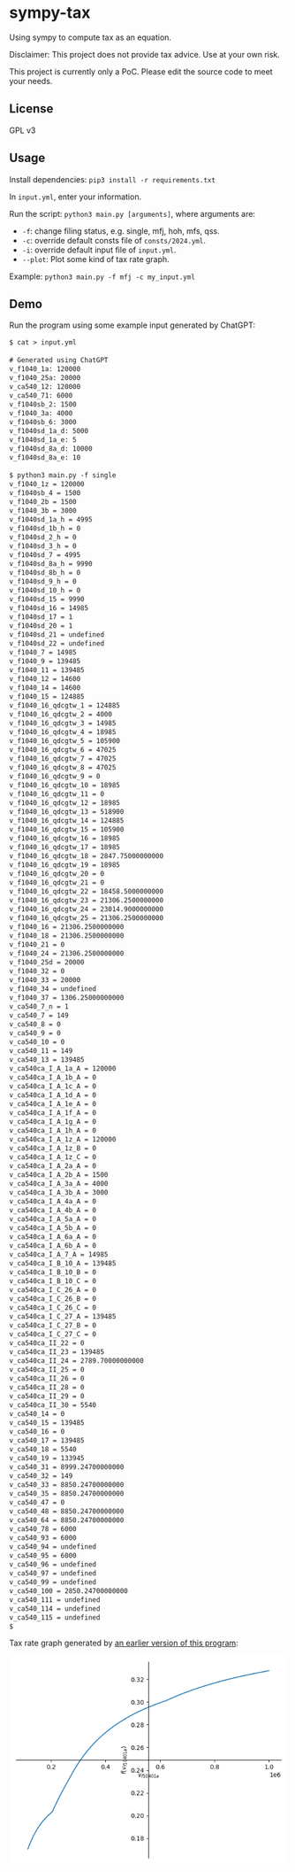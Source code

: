 # sympy-tax
Using sympy to compute tax as an equation.

Disclaimer: This project does not provide tax advice. Use at your own risk.

This project is currently only a PoC. Please edit the source code to meet your
needs.

## License

GPL v3

## Usage

Install dependencies: `pip3 install -r requirements.txt`

In `input.yml`, enter your information.

Run the script: `python3 main.py [arguments]`, where arguments are:
* `-f`: change filing status, e.g. single, mfj, hoh, mfs, qss.
* `-c`: override default consts file of `consts/2024.yml`.
* `-i`: override default input file of `input.yml`.
* `--plot`: Plot some kind of tax rate graph.

Example: `python3 main.py -f mfj -c my_input.yml`

## Demo

Run the program using some example input generated by ChatGPT:

```
$ cat > input.yml

# Generated using ChatGPT
v_f1040_1a: 120000
v_f1040_25a: 20000
v_ca540_12: 120000
v_ca540_71: 6000
v_f1040sb_2: 1500
v_f1040_3a: 4000
v_f1040sb_6: 3000
v_f1040sd_1a_d: 5000
v_f1040sd_1a_e: 5
v_f1040sd_8a_d: 10000
v_f1040sd_8a_e: 10

$ python3 main.py -f single
v_f1040_1z = 120000
v_f1040sb_4 = 1500
v_f1040_2b = 1500
v_f1040_3b = 3000
v_f1040sd_1a_h = 4995
v_f1040sd_1b_h = 0
v_f1040sd_2_h = 0
v_f1040sd_3_h = 0
v_f1040sd_7 = 4995
v_f1040sd_8a_h = 9990
v_f1040sd_8b_h = 0
v_f1040sd_9_h = 0
v_f1040sd_10_h = 0
v_f1040sd_15 = 9990
v_f1040sd_16 = 14985
v_f1040sd_17 = 1
v_f1040sd_20 = 1
v_f1040sd_21 = undefined
v_f1040sd_22 = undefined
v_f1040_7 = 14985
v_f1040_9 = 139485
v_f1040_11 = 139485
v_f1040_12 = 14600
v_f1040_14 = 14600
v_f1040_15 = 124885
v_f1040_16_qdcgtw_1 = 124885
v_f1040_16_qdcgtw_2 = 4000
v_f1040_16_qdcgtw_3 = 14985
v_f1040_16_qdcgtw_4 = 18985
v_f1040_16_qdcgtw_5 = 105900
v_f1040_16_qdcgtw_6 = 47025
v_f1040_16_qdcgtw_7 = 47025
v_f1040_16_qdcgtw_8 = 47025
v_f1040_16_qdcgtw_9 = 0
v_f1040_16_qdcgtw_10 = 18985
v_f1040_16_qdcgtw_11 = 0
v_f1040_16_qdcgtw_12 = 18985
v_f1040_16_qdcgtw_13 = 518900
v_f1040_16_qdcgtw_14 = 124885
v_f1040_16_qdcgtw_15 = 105900
v_f1040_16_qdcgtw_16 = 18985
v_f1040_16_qdcgtw_17 = 18985
v_f1040_16_qdcgtw_18 = 2847.75000000000
v_f1040_16_qdcgtw_19 = 18985
v_f1040_16_qdcgtw_20 = 0
v_f1040_16_qdcgtw_21 = 0
v_f1040_16_qdcgtw_22 = 18458.5000000000
v_f1040_16_qdcgtw_23 = 21306.2500000000
v_f1040_16_qdcgtw_24 = 23014.9000000000
v_f1040_16_qdcgtw_25 = 21306.2500000000
v_f1040_16 = 21306.2500000000
v_f1040_18 = 21306.2500000000
v_f1040_21 = 0
v_f1040_24 = 21306.2500000000
v_f1040_25d = 20000
v_f1040_32 = 0
v_f1040_33 = 20000
v_f1040_34 = undefined
v_f1040_37 = 1306.25000000000
v_ca540_7_n = 1
v_ca540_7 = 149
v_ca540_8 = 0
v_ca540_9 = 0
v_ca540_10 = 0
v_ca540_11 = 149
v_ca540_13 = 139485
v_ca540ca_I_A_1a_A = 120000
v_ca540ca_I_A_1b_A = 0
v_ca540ca_I_A_1c_A = 0
v_ca540ca_I_A_1d_A = 0
v_ca540ca_I_A_1e_A = 0
v_ca540ca_I_A_1f_A = 0
v_ca540ca_I_A_1g_A = 0
v_ca540ca_I_A_1h_A = 0
v_ca540ca_I_A_1z_A = 120000
v_ca540ca_I_A_1z_B = 0
v_ca540ca_I_A_1z_C = 0
v_ca540ca_I_A_2a_A = 0
v_ca540ca_I_A_2b_A = 1500
v_ca540ca_I_A_3a_A = 4000
v_ca540ca_I_A_3b_A = 3000
v_ca540ca_I_A_4a_A = 0
v_ca540ca_I_A_4b_A = 0
v_ca540ca_I_A_5a_A = 0
v_ca540ca_I_A_5b_A = 0
v_ca540ca_I_A_6a_A = 0
v_ca540ca_I_A_6b_A = 0
v_ca540ca_I_A_7_A = 14985
v_ca540ca_I_B_10_A = 139485
v_ca540ca_I_B_10_B = 0
v_ca540ca_I_B_10_C = 0
v_ca540ca_I_C_26_A = 0
v_ca540ca_I_C_26_B = 0
v_ca540ca_I_C_26_C = 0
v_ca540ca_I_C_27_A = 139485
v_ca540ca_I_C_27_B = 0
v_ca540ca_I_C_27_C = 0
v_ca540ca_II_22 = 0
v_ca540ca_II_23 = 139485
v_ca540ca_II_24 = 2789.70000000000
v_ca540ca_II_25 = 0
v_ca540ca_II_26 = 0
v_ca540ca_II_28 = 0
v_ca540ca_II_29 = 0
v_ca540ca_II_30 = 5540
v_ca540_14 = 0
v_ca540_15 = 139485
v_ca540_16 = 0
v_ca540_17 = 139485
v_ca540_18 = 5540
v_ca540_19 = 133945
v_ca540_31 = 8999.24700000000
v_ca540_32 = 149
v_ca540_33 = 8850.24700000000
v_ca540_35 = 8850.24700000000
v_ca540_47 = 0
v_ca540_48 = 8850.24700000000
v_ca540_64 = 8850.24700000000
v_ca540_78 = 6000
v_ca540_93 = 6000
v_ca540_94 = undefined
v_ca540_95 = 6000
v_ca540_96 = undefined
v_ca540_97 = undefined
v_ca540_99 = undefined
v_ca540_100 = 2850.24700000000
v_ca540_111 = undefined
v_ca540_114 = undefined
v_ca540_115 = undefined
$ 
```

Tax rate graph generated by [an earlier version of this program](https://github.com/lxylxy123456/sympy-tax/tree/311616f91e7e8398480b008a5ecbf807ca5028a1):

![demo.png](misc/demo.png)

